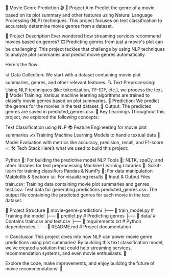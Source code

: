 🎥 Movie Genre Prediction 🎬
🚀 Project Aim
Predict the genre of a movie based on its plot summary and other features using Natural Language Processing (NLP) techniques. This project focuses on text classification to accurately determine movie genres from a dataset.

📝 Project Description
Ever wondered how streaming services recommend movies based on genres? 🎞️ Predicting genres from just a movie's plot can be challenging! This project tackles that challenge by using NLP techniques to analyze plot summaries and predict movie genres automatically.

Here's the flow:

📊 Data Collection: We start with a dataset containing movie plot summaries, genres, and other relevant features.
🔍 Text Preprocessing: Using NLP techniques (like tokenization, TF-IDF, etc.), we process the text.
🧠 Model Training: Various machine learning algorithms are trained to classify movie genres based on plot summaries.
🎯 Prediction: We predict the genres for the movies in the test dataset.
📁 Output: The predicted genres are saved in predicted_genres.csv.
🔑 Key Learnings
Throughout this project, we explored the following concepts:

Text Classification using NLP 📚
Feature Engineering for movie plot summaries ✍️
Training Machine Learning Models to handle textual data 🧠
Model Evaluation with metrics like accuracy, precision, recall, and F1-score 📈
🛠️ Tech Stack
Here’s what we used to build this project:

Python 🐍: For building the predictive model
NLP Tools 📜: NLTK, spaCy, and other libraries for text preprocessing
Machine Learning Libraries 🤖: Scikit-learn for training classifiers
Pandas & NumPy 🧮: For data manipulation
Matplotlib & Seaborn 📊: For visualizing results
📂 Input & Output Files
train.csv: Training data containing movie plot summaries and genres
test.csv: Test data for generating predictions
predicted_genres.csv: The output file containing the predicted genres for each movie in the test dataset.

🔧 Project Structure
📁 movie-genre-prediction/
    ├── 📜 train_model.py     # Training the model
    ├── 📜 predict.py         # Predicting genres
    ├── 📁 data/              # Contains train.csv and test.csv
    ├── 📜 requirements.txt   # Python dependencies
    ├── 📜 README.md          # Project documentation

    
🔥 Conclusion
This project dives into how NLP can power movie genre predictions using plot summaries! By building this text classification model, we’ve created a solution that could help streaming services, recommendation systems, and even movie enthusiasts. 🎉

Explore the code, make improvements, and enjoy building the future of movie recommendations! 🌟
